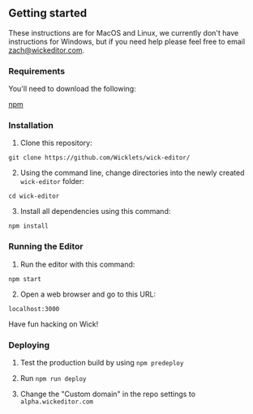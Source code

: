 ## Getting started

These instructions are for MacOS and Linux, we currently don't have instructions for Windows, but if you need help please feel free to email zach@wickeditor.com.

### Requirements 

You'll need to download the following:

[npm](https://www.npmjs.com/get-npm)

### Installation

1) Clone this repository:

`git clone https://github.com/Wicklets/wick-editor/` 

2) Using the command line, change directories into the newly created `wick-editor` folder:

`cd wick-editor`

3) Install all dependencies using this command:

`npm install`

### Running the Editor

1) Run the editor with this command:

`npm start`

2) Open a web browser and go to this URL:

`localhost:3000`

Have fun hacking on Wick!

### Deploying

1) Test the production build by using `npm predeploy`

2) Run `npm run deploy`

3) Change the "Custom domain" in the repo settings to `alpha.wickeditor.com`

